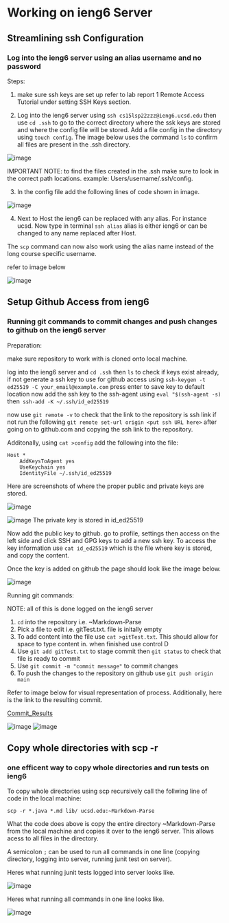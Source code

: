 # Working on ieng6 Server

## Streamlining ssh Configuration
### **Log into the ieng6 server using an alias username and no password**

Steps:

1) make sure ssh keys are set up refer to lab report 1 Remote Access Tutorial under setting SSH Keys section.

2) Log into the ieng6 server using `ssh cs15lsp22zzz@ieng6.ucsd.edu` then use `cd .ssh` to go to the correct directory where the ssk keys are stored and where the config file will be stored. Add a file config in the directory using `touch config`. The image below uses the command `ls` to confirm all files are present in the .ssh directory.

![image](lspic.png)

IMPORTANT NOTE: to find the files created in the .ssh make sure to look in the correct path locations.
example: Users/username/.ssh/config.

3) In the config file add the following lines of code shown in image.

![image](configimage.png)

4) Next to Host the ieng6 can be replaced with any alias. For instance ucsd. Now type in terminal `ssh alias` alias is either ieng6 or can be changed to any name replaced after Host.

The `scp` command can now also work using the alias name instead of the long course specific username.

refer to image below

![image](scpimage.png)

## Setup Github Access from ieng6

### **Running git commands to commit changes and push changes to github on the ieng6 server**

Preparation:

make sure repository to work with is cloned onto local machine.

log into the ieng6 server and `cd .ssh` then `ls` to check if keys exist already, if not generate a ssh key to use for github access using `ssh-keygen -t ed25519 -C your_email@example.com`
press enter to save key to default location
now add the ssh key to the ssh-agent using `eval "$(ssh-agent -s)` then` ssh-add -K ~/.ssh/id_ed25519`

now use `git remote -v` to check that the link to the repository is ssh link if not run the following `git remote set-url origin <put ssh URL here>` after going on to github.com and copying the ssh link to the repository.

Additonally, using `cat >config` add the following into the file: 

    Host *
        AddKeysToAgent yes
        UseKeychain yes
        IdentityFile ~/.ssh/id_ed25519

Here are screenshots of where the proper public and private keys are stored.

![image](publickey.png)

![image](privatekey1.png)
The private key is stored in id_ed25519

Now add the public key to github. go to profile, settings then access on the left side and click SSH and GPG keys to add a new ssh key. To access the key information use `cat id_ed25519` which is the file where key is stored, and copy the content.

Once the key is added on github the page should look like the image below.

![image](gitkey.png)

Running git commands:

NOTE: all of this is done logged on the ieng6 server

1) `cd` into the repository i.e. ~Markdown-Parse
2) Pick a file to edit i.e. gitTest.txt. file is initally empty
3) To add content into the file use `cat >gitTest.txt`. This should allow for space to type content in. when finished use control D
4) Use `git add gitTest.txt` to stage commit then `git status` to check that file is ready to commit
5) Use `git commit -m "commit message"` to commit changes
6) To push the changes to the repository on github use `git push origin main`

Refer to image below for visual representation of process.
Additionally, here is the link to the resulting commit.

[Commit_Results](https://github.com/mijinson/markdown-parser/blob/main/gitTest.txt)

![image](part1.png)
![image](part2.png)

## Copy whole directories with scp -r

### one efficent way to copy whole directories and run tests on ieng6

To copy whole directories using scp recursively call the follwing line of code in the local machine:

`scp -r *.java *.md lib/ ucsd.edu:~Markdown-Parse`

What the code does above is copy the entire directory ~Markdown-Parse from the local machine and copies it over to the ieng6 server. This allows acess to all files in the directory.

A semicolon `;` can be used to run all commands in one line (copying directory, logging into server, running junit test on server).

Heres what running junit tests logged into server looks like.

![image](junit.png)

Heres what running all commands in one line looks like.

![image](allcommand.png)













